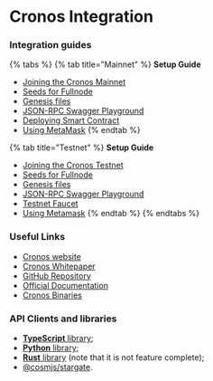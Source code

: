 # Cronos Integration

### Integration guides

{% tabs %}
{% tab title="Mainnet" %}
**Setup Guide**

* [Joining the Cronos Mainnet](../../for-node-hosts/running-nodes/cronos-mainnet.md)
* [Seeds for Fullnode](https://github.com/crypto-org-chain/cronos-mainnet#seed-nodes)
* [Genesis files](https://raw.githubusercontent.com/crypto-org-chain/cronos-mainnet/master/cronosmainnet\_25-1/genesis.json)
* [JSON-RPC Swagger Playground](https://docs.cronos.org/swagger?network=mainnet)
* [Deploying Smart Contract](../cronos-smart-contract/)
* [Using MetaMask](https://docs.cronos.org/getting-started/metamask.html)
{% endtab %}

{% tab title="Testnet" %}
**Setup Guide**

* [Joining the Cronos Testnet](https://docs.cronos.org/getting-started/cronos-testnet.html)
* [Seeds for Fullnode](https://github.com/crypto-org-chain/cronos-testnets/blob/main/testnet.json#L21)
* [Genesis files](https://raw.githubusercontent.com/crypto-org-chain/cronos-testnets/main/cronostestnet\_338-3/genesis.json)
* [JSON-RPC Swagger Playground](https://docs.cronos.org/swagger)
* [Testnet Faucet](https://cronos.org/faucet/)
* [Using Metamask](https://docs.cronos.org/for-users/metamask)
{% endtab %}
{% endtabs %}

### Useful Links

* [Cronos website](https://cronos.org/)
* [Cronos Whitepaper](https://whitepaper.cronos.org/)
* [GitHub Repository](https://github.com/crypto-org-chain/cronos)
* [Official Documentation](https://docs.cronos.org/)
* [Cronos Binaries](https://github.com/crypto-org-chain/cronos/releases)

### API Clients and libraries

* [**TypeScript** library](https://github.com/crypto-org-chain/chain-jslib);
* [**Python** library](https://pypi.org/project/chainlibpy/#description);
* [**Rust** library](https://github.com/crypto-org-chain/chainlib-rs) (note that it is not feature complete);
* [@cosmjs/stargate](https://github.com/cosmos/cosmjs/tree/master/packages/stargate).
